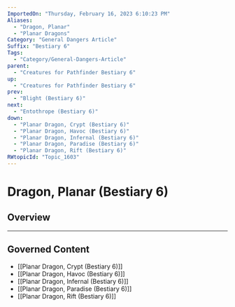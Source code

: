 ```yaml
---
ImportedOn: "Thursday, February 16, 2023 6:10:23 PM"
Aliases:
  - "Dragon, Planar"
  - "Planar Dragons"
Category: "General Dangers Article"
Suffix: "Bestiary 6"
Tags:
  - "Category/General-Dangers-Article"
parent:
  - "Creatures for Pathfinder Bestiary 6"
up:
  - "Creatures for Pathfinder Bestiary 6"
prev:
  - "Blight (Bestiary 6)"
next:
  - "Entothrope (Bestiary 6)"
down:
  - "Planar Dragon, Crypt (Bestiary 6)"
  - "Planar Dragon, Havoc (Bestiary 6)"
  - "Planar Dragon, Infernal (Bestiary 6)"
  - "Planar Dragon, Paradise (Bestiary 6)"
  - "Planar Dragon, Rift (Bestiary 6)"
RWtopicId: "Topic_1603"
---
```

# Dragon, Planar (Bestiary 6)
## Overview
---
## Governed Content
- [[Planar Dragon, Crypt (Bestiary 6)]]
- [[Planar Dragon, Havoc (Bestiary 6)]]
- [[Planar Dragon, Infernal (Bestiary 6)]]
- [[Planar Dragon, Paradise (Bestiary 6)]]
- [[Planar Dragon, Rift (Bestiary 6)]]

